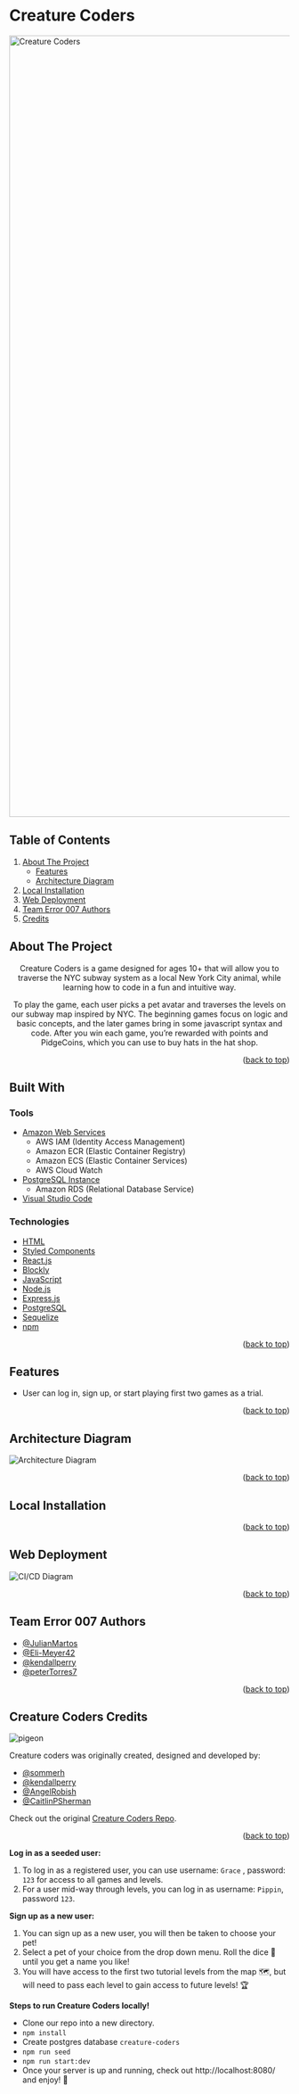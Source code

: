 # Creature Coders

<div id="readme-top"></div>

<img width="1402" alt="Creature Coders" src="https://user-images.githubusercontent.com/98194118/213310156-1f83ef3b-f81d-4345-9843-77371d1f9538.png">

## Table of Contents

  <ol>
    <li>
      <a href="#about-the-project">About The Project</a>
      <ul>
        <li><a href="#features">Features</a></li>
        <li><a href="#architecture-diagram">Architecture Diagram</a></li>
      </ul>
    </li>
    <li><a href="#local-installation">Local Installation</a></li>
    <li><a href="#web-deployment">Web Deployment</a></li> 
	<li><a href="#authors">Team Error 007 Authors</a></li>
	<li><a href="#credits">Credits</a></li>
  </ol>

<!-- ABOUT THE PROJECT -->

## About The Project
<div id="about-the-project" align="center">

<p>Creature Coders is a game designed for ages 10+ that will allow you to traverse the NYC subway system as a local New York City animal, while learning how to code in a fun and intuitive way. 

To play the game, each user picks a pet avatar and traverses the levels on our subway map inspired by NYC. The beginning games focus on logic and basic concepts, and the later games bring in some javascript syntax and code. After you win each game, you’re rewarded with points and PidgeCoins, which you can use to buy hats in the hat shop.</p>

</div>

<p align="right">(<a href="#readme-top">back to top</a>)</p>


<!--BUILT WITH -->

## Built With

### Tools

- [Amazon Web Services](https://aws.amazon.com/)
  - AWS IAM (Identity Access Management)
  - Amazon ECR (Elastic Container Registry)
  - Amazon ECS (Elastic Container Services)
  - AWS Cloud Watch
- [PostgreSQL Instance](https://aws.amazon.com/rds/)
  - Amazon RDS (Relational Database Service)
- [Visual Studio Code](https://code.visualstudio.com/)

### Technologies

- [HTML](https://html.spec.whatwg.org/)
- [Styled Components](https://styled-components.com/)
- [React.js](https://reactjs.org/)
- [Blockly](https://developers.google.com/blockly)
- [JavaScript](https://www.javascript.com/)
- [Node.js](https://nodejs.org/en/)
- [Express.js](https://expressjs.com/)
- [PostgreSQL](https://www.postgresql.org/)
- [Sequelize](https://sequelize.org/)
- [npm](https://www.npmjs.com/)

<p align="right">(<a href="#readme-top">back to top</a>)</p>

## Features

- User can log in, sign up, or start playing first two games as a trial. 

<p align="right">(<a href="#readme-top">back to top</a>)</p>


<!-- ARCHITECTURE DIAGRAM -->

<div id="architecture-diagram">

## Architecture Diagram

![Architecture Diagram](https://user-images.githubusercontent.com/98194118/213309568-e53cb4da-2a02-485d-8ec1-4b4a70084c2a.png)

<p align="right">(<a href="#readme-top">back to top</a>)</p>

</div>

<!-- LOCAL INSTALLATION -->

<div id="local-installation">

## Local Installation

<p align="right">(<a href="#readme-top">back to top</a>)</p>
</div>

<!-- WEB DEPLOYMENT -->

<div id="web-deployment">

## Web Deployment

![CI/CD Diagram](https://user-images.githubusercontent.com/98194118/213314490-5e12c38c-6363-432e-9fcd-2efcab5e451c.png)

<p align="right">(<a href="#readme-top">back to top</a>)</p>
</div>

<!-- TEAM ERROR 007 AUTHORS -->

<div id="authors">

## Team Error 007 Authors

- [@JulianMartos](https://github.com/JulianMartos)
- [@Eli-Meyer42](https://github.com/Eli-Meyer42)
- [@kendallperry](https://github.com/kendallperry)
- [@peterTorres7](https://github.com/peterTorres7)

<p align="right">(<a href="#readme-top">back to top</a>)</p>
</div>

<!-- CREDITS -->

<div id="credits">

## Creature Coders Credits

![pigeon](https://user-images.githubusercontent.com/98194118/169086011-39d44ddd-4fdf-42b5-b50f-f235e5d2152f.png)

Creature coders was originally created, designed and developed by:

- [@sommerh](https://github.com/sommerh)
- [@kendallperry](https://github.com/kendallperry)
- [@AngelRobish](https://github.com/AngelRobish)
- [@CaitlinPSherman](https://github.com/CaitlinPSherman)

Check out the original <a href=https://github.com/pigeon-programmers/creature-coders-web>Creature Coders Repo</a>.

<p align="right">(<a href="#readme-top">back to top</a>)</p>
</div>


**Log in as a seeded user:**
1.  To log in as a registered user, you can use username: `Grace` , password: `123` for access to all games and levels. 
2.  For a user mid-way through levels, you can log in as username: `Pippin`, password `123`. 

**Sign up as a new user:**
1.  You can sign up as a new user, you will then be taken to choose your pet! 
2.  Select a pet of your choice from the drop down menu. Roll the dice 🎲 until you get a name you like!
3.  You will have access to the first two tutorial levels from the map 🗺, but will need to pass each level to gain access to future levels! 🏆



**Steps to run Creature Coders locally!**

* Clone our repo into a new directory. 
* `npm install`
* Create postgres database `creature-coders` 
* `npm run seed`
* `npm run start:dev`
* Once your server is up and running, check out http://localhost:8080/ and enjoy! 🦝
 
